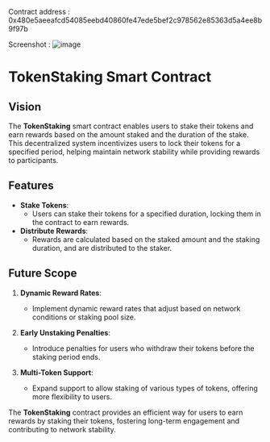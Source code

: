Contract address : 0x480e5aeeafcd54085eebd40860fe47ede5bef2c978562e85363d5a4ee8b9f97b

Screenshot : ![image](https://github.com/user-attachments/assets/d9a91843-d22a-47e7-aea1-c90663bb53f6)




# TokenStaking Smart Contract

## Vision

The **TokenStaking** smart contract enables users to stake their tokens and earn rewards based on the amount staked and the duration of the stake. This decentralized system incentivizes users to lock their tokens for a specified period, helping maintain network stability while providing rewards to participants.

## Features

- **Stake Tokens**:
  - Users can stake their tokens for a specified duration, locking them in the contract to earn rewards.
- **Distribute Rewards**:
  - Rewards are calculated based on the staked amount and the staking duration, and are distributed to the staker.

## Future Scope

1. **Dynamic Reward Rates**:

   - Implement dynamic reward rates that adjust based on network conditions or staking pool size.

2. **Early Unstaking Penalties**:

   - Introduce penalties for users who withdraw their tokens before the staking period ends.

3. **Multi-Token Support**:
   - Expand support to allow staking of various types of tokens, offering more flexibility to users.

The **TokenStaking** contract provides an efficient way for users to earn rewards by staking their tokens, fostering long-term engagement and contributing to network stability.

